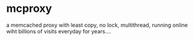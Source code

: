 # mcproxy
a memcached proxy with least copy, no lock, multithread, running online wiht billions of visits everyday for years....
